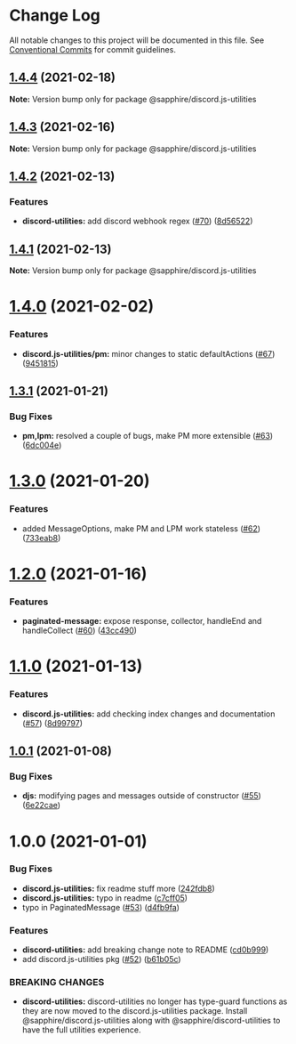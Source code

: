 # Change Log

All notable changes to this project will be documented in this file.
See [Conventional Commits](https://conventionalcommits.org) for commit guidelines.

## [1.4.4](https://github.com/sapphire-project/utilities/compare/@sapphire/discord.js-utilities@1.4.3...@sapphire/discord.js-utilities@1.4.4) (2021-02-18)

**Note:** Version bump only for package @sapphire/discord.js-utilities

## [1.4.3](https://github.com/sapphire-project/utilities/compare/@sapphire/discord.js-utilities@1.4.2...@sapphire/discord.js-utilities@1.4.3) (2021-02-16)

**Note:** Version bump only for package @sapphire/discord.js-utilities

## [1.4.2](https://github.com/sapphire-project/utilities/compare/@sapphire/discord.js-utilities@1.4.1...@sapphire/discord.js-utilities@1.4.2) (2021-02-13)

### Features

-   **discord-utilities:** add discord webhook regex ([#70](https://github.com/sapphire-project/utilities/issues/70)) ([8d56522](https://github.com/sapphire-project/utilities/commit/8d565228f0edf8b38846e1394056c2db122eb6cf))

## [1.4.1](https://github.com/sapphire-project/utilities/compare/@sapphire/discord.js-utilities@1.4.0...@sapphire/discord.js-utilities@1.4.1) (2021-02-13)

**Note:** Version bump only for package @sapphire/discord.js-utilities

# [1.4.0](https://github.com/sapphire-project/utilities/compare/@sapphire/discord.js-utilities@1.3.1...@sapphire/discord.js-utilities@1.4.0) (2021-02-02)

### Features

-   **discord.js-utilities/pm:** minor changes to static defaultActions ([#67](https://github.com/sapphire-project/utilities/issues/67)) ([9451815](https://github.com/sapphire-project/utilities/commit/94518157b4e7ea2f7b35836f0bfe219d4900cb54))

## [1.3.1](https://github.com/sapphire-project/utilities/compare/@sapphire/discord.js-utilities@1.3.0...@sapphire/discord.js-utilities@1.3.1) (2021-01-21)

### Bug Fixes

-   **pm,lpm:** resolved a couple of bugs, make PM more extensible ([#63](https://github.com/sapphire-project/utilities/issues/63)) ([6dc004e](https://github.com/sapphire-project/utilities/commit/6dc004ef22cc069ee831e09293bc560646bf21ec))

# [1.3.0](https://github.com/sapphire-project/utilities/compare/@sapphire/discord.js-utilities@1.2.0...@sapphire/discord.js-utilities@1.3.0) (2021-01-20)

### Features

-   added MessageOptions, make PM and LPM work stateless ([#62](https://github.com/sapphire-project/utilities/issues/62)) ([733eab8](https://github.com/sapphire-project/utilities/commit/733eab81e5db4aaf7e70aa48b31ae87a3370cc56))

# [1.2.0](https://github.com/sapphire-project/utilities/compare/@sapphire/discord.js-utilities@1.1.0...@sapphire/discord.js-utilities@1.2.0) (2021-01-16)

### Features

-   **paginated-message:** expose response, collector, handleEnd and handleCollect ([#60](https://github.com/sapphire-project/utilities/issues/60)) ([43cc490](https://github.com/sapphire-project/utilities/commit/43cc49030efe3fde5c55a4b7dbd98927c3721687))

# [1.1.0](https://github.com/sapphire-project/utilities/compare/@sapphire/discord.js-utilities@1.0.1...@sapphire/discord.js-utilities@1.1.0) (2021-01-13)

### Features

-   **discord.js-utilities:** add checking index changes and documentation ([#57](https://github.com/sapphire-project/utilities/issues/57)) ([8d99797](https://github.com/sapphire-project/utilities/commit/8d99797968af72fa02958d80eebcfc92a1cb3c2d))

## [1.0.1](https://github.com/sapphire-project/utilities/compare/@sapphire/discord.js-utilities@1.0.0...@sapphire/discord.js-utilities@1.0.1) (2021-01-08)

### Bug Fixes

-   **djs:** modifying pages and messages outside of constructor ([#55](https://github.com/sapphire-project/utilities/issues/55)) ([6e22cae](https://github.com/sapphire-project/utilities/commit/6e22cae7cc6d12242742b399ca584989931550ef))

# 1.0.0 (2021-01-01)

### Bug Fixes

-   **discord.js-utilities:** fix readme stuff more ([242fdb8](https://github.com/sapphire-project/utilities/commit/242fdb8cd0387c5c6e207b6ec42be67faa838f43))
-   **discord.js-utilities:** typo in readme ([c7cff05](https://github.com/sapphire-project/utilities/commit/c7cff058ebae29fba309cd84af91ac15df36d71f))
-   typo in PaginatedMessage ([#53](https://github.com/sapphire-project/utilities/issues/53)) ([d4fb9fa](https://github.com/sapphire-project/utilities/commit/d4fb9fa609363e323f59931f11597a69d2434335))

### Features

-   **discord-utilities:** add breaking change note to README ([cd0b999](https://github.com/sapphire-project/utilities/commit/cd0b999bc810abbee73ccec601ef3fd35f4e5cb5))
-   add discord.js-utilities pkg ([#52](https://github.com/sapphire-project/utilities/issues/52)) ([b61b05c](https://github.com/sapphire-project/utilities/commit/b61b05c148ea1d4aa28f4cccd27472e1dccf7702))

### BREAKING CHANGES

-   **discord-utilities:** discord-utilities no longer has type-guard functions as they are now moved to the
    discord.js-utilities package. Install @sapphire/discord.js-utilities along with
    @sapphire/discord-utilities to have the full utilities experience.
